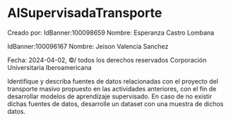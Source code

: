 # AISupervisadaTransporte

Creado por:
IdBanner:100098659
Nombre: Esperanza Castro Lombana 

IdBanner:100096167
Nombre: Jeison Valencia Sanchez

Fecha: 2024-04-02, ©/ todos los derechos reservados
Corporación Universitaria Iberoamericana

Identifique y describa fuentes de datos relacionadas con el proyecto del transporte masivo propuesto en las actividades anteriores,
con el fin de desarrollar modelos de aprendizaje supervisado. En caso de no existir dichas fuentes de datos, desarrolle un dataset
con una muestra de dichos datos.
